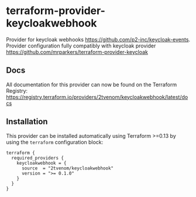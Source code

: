 # terraform-provider-keycloakwebhook

Provider for keycloak webhooks https://github.com/p2-inc/keycloak-events. Provider configuration fully compatibly with
keycloak provider https://github.com/mrparkers/terraform-provider-keycloak

## Docs

All documentation for this provider can now be found on the Terraform
Registry: https://registry.terraform.io/providers/2tvenom/keycloakwebhook/latest/docs

## Installation

This provider can be installed automatically using Terraform >=0.13 by using the `terraform` configuration block:

```hcl
terraform {
  required_providers {
    keycloakwebhook = {
      source  = "2tvenom/keycloakwebhook"
      version = ">= 0.1.0"
    }
  }
}
```